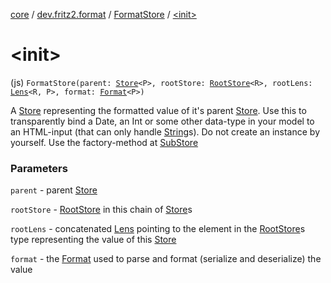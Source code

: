 [core](../../index.md) / [dev.fritz2.format](../index.md) / [FormatStore](index.md) / [&lt;init&gt;](./-init-.md)

# &lt;init&gt;

(js) `FormatStore(parent: `[`Store`](../../dev.fritz2.binding/-store/index.md)`<P>, rootStore: `[`RootStore`](../../dev.fritz2.binding/-root-store/index.md)`<R>, rootLens: `[`Lens`](../../dev.fritz2.lenses/-lens/index.md)`<R, P>, format: `[`Format`](../-format/index.md)`<P>)`

A [Store](../../dev.fritz2.binding/-store/index.md) representing the formatted value of it's parent [Store](../../dev.fritz2.binding/-store/index.md).
Use this to transparently bind a Date, an Int or some other data-type in your model to an HTML-input (that can only handle [String](https://kotlinlang.org/api/latest/jvm/stdlib/kotlin/-string/index.html)s).
Do not create an instance by yourself. Use the factory-method at [SubStore](#)

### Parameters

`parent` - parent [Store](../../dev.fritz2.binding/-store/index.md)

`rootStore` - [RootStore](../../dev.fritz2.binding/-root-store/index.md) in this chain of [Store](../../dev.fritz2.binding/-store/index.md)s

`rootLens` - concatenated [Lens](../../dev.fritz2.lenses/-lens/index.md#dev.fritz2.lenses.Lens) pointing to the element in the [RootStore](../../dev.fritz2.binding/-root-store/index.md)s type representing the value of this [Store](../../dev.fritz2.binding/-store/index.md)

`format` - the [Format](../-format/index.md#dev.fritz2.format.Format) used to parse and format (serialize and deserialize) the value